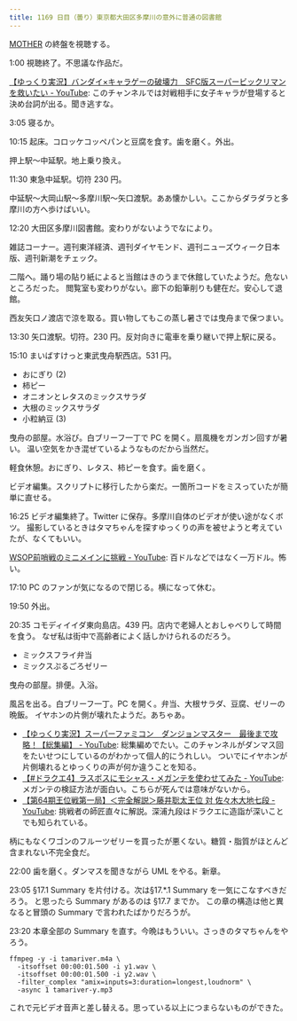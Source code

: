 ```yaml
---
title: 1169 日目（曇り）東京都大田区多摩川の意外に普通の図書館
---
```


[MOTHER](https://www.youtube.com/playlist?list=PLolidDPmwWFSfjfQHbIssP6K1B9qmLBph) の終盤を視聴する。

1:00 視聴終了。不思議な作品だ。

[【ゆっくり実況】バンダイ×キャラゲーの破壊力　SFC版スーパービックリマンを救いたい - YouTube](https://www.youtube.com/watch?v=tClKKh5jy-4):
このチャンネルでは対戦相手に女子キャラが登場すると決め台詞が出る。聞き逃すな。

3:05 寝るか。

10:15 起床。コロッケコッペパンと豆腐を食す。歯を磨く。外出。

押上駅～中延駅。地上乗り換え。

11:30 東急中延駅。切符 230 円。

中延駅～大岡山駅～多摩川駅～矢口渡駅。ああ懐かしい。ここからダラダラと多摩川の方へ歩けばいい。

12:20 大田区多摩川図書館。変わりがないようでなにより。

雑誌コーナー。週刊東洋経済、週刊ダイヤモンド、週刊ニューズウィーク日本版、週刊新潮をチェック。

二階へ。踊り場の貼り紙によると当館はきのうまで休館していたようだ。危ないところだった。
閲覧室も変わりがない。廊下の鉛筆削りも健在だ。安心して退館。

西友矢口ノ渡店で涼を取る。買い物してもこの蒸し暑さでは曳舟まで保つまい。

13:30 矢口渡駅。切符。230 円。反対向きに電車を乗り継いで押上駅に戻る。

15:10 まいばすけっと東武曳舟駅西店。531 円。

* おにぎり (2)
* 柿ピー
* オニオンとレタスのミックスサラダ
* 大根のミックスサラダ
* 小粒納豆 (3)

曳舟の部屋。水浴び。白ブリーフ一丁で PC を開く。扇風機をガンガン回すが暑い。
温い空気をかき混ぜているようなものだから当然だ。

軽食休憩。おにぎり、レタス、柿ピーを食す。歯を磨く。

ビデオ編集。スクリプトに移行したから楽だ。一箇所コードをミスっていたが簡単に直せる。

16:25 ビデオ編集終了。Twitter に保存。多摩川自体のビデオが使い途がなくボツ。
撮影しているときはタマちゃんを探すゆっくりの声を被せようと考えていたが、なくてもいい。

[WSOP前哨戦のミニメインに挑戦 - YouTube](https://www.youtube.com/watch?v=0utB6SWfNQ0):
百ドルなどではなく一万ドル。怖い。

17:10 PC のファンが気になるので閉じる。横になって休む。

19:50 外出。

20:35 コモディイイダ東向島店。439 円。店内で老婦人とおしゃべりして時間を食う。
なぜ私は街中で高齢者によく話しかけられるのだろう。

* ミックスフライ弁当
* ミックスぷるごろゼリー

曳舟の部屋。排便。入浴。

風呂を出る。白ブリーフ一丁。PC を開く。弁当、大根サラダ、豆腐、ゼリーの晩飯。
イヤホンの片側が壊れたようだ。あちゃあ。

* [【ゆっくり実況】スーパーファミコン　ダンジョンマスター　最後まで攻略！【総集編】 - YouTube](https://www.youtube.com/watch?v=1-j2CHI-9I4):
  総集編めでたい。このチャンネルがダンマス回をたいせつにしているのがわかって個人的にうれしい。
  ついでにイヤホンが片側壊れるとゆっくりの声が何か違うことを知る。
* [【#ドラクエ4】ラスボスにモシャス・メガンテを使わせてみた - YouTube](https://www.youtube.com/watch?v=WebntC6pPZQ):
  メガンテの検証方法が面白い。こちらが死んでは意味がないから。
* [【第64期王位戦第一局】＜完全解説＞藤井聡太王位 対 佐々木大地七段 - YouTube](https://www.youtube.com/watch?v=icijRSk6oBQ):
  挑戦者の師匠直々に解説。深浦九段はドラクエに造詣が深いことでも知られている。

柄にもなくワゴンのフルーツゼリーを買ったが悪くない。糖質・脂質がほとんど含まれない不完全食だ。

22:00 歯を磨く。ダンマスを聞きながら UML をやる。新章。

23:05 §17.1 Summary を片付ける。次は§17.*.1 Summary を一気にこなすべきだろう。
と思ったら Summary があるのは §17.7 までか。
この章の構造は他と異なると冒頭の Summary で言われたばかりだろうが。

23:20 本章全部の Summary を直す。今晩はもういい。さっきのタマちゃんをやろう。

```console
ffmpeg -y -i tamariver.m4a \
  -itsoffset 00:00:01.500 -i y1.wav \
  -itsoffset 00:00:01.500 -i y2.wav \
  -filter_complex "amix=inputs=3:duration=longest,loudnorm" \
  -async 1 tamariver-y.mp3
```

これで元ビデオ音声と差し替える。思っている以上につまらないものができた。
